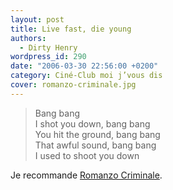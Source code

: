 ```yaml
---
layout: post
title: Live fast, die young
authors:
  - Dirty Henry
wordpress_id: 290
date: "2006-03-30 22:56:00 +0200"
category: Ciné-Club moi j’vous dis
cover: romanzo-criminale.jpg
---
```


> Bang bang  
> I shot you down, bang bang  
> You hit the ground, bang bang  
> That awful sound, bang bang  
> I used to shoot you down

Je recommande [Romanzo Criminale][1].

[1]: https://www.themoviedb.org/movie/14375-romanzo-criminale
